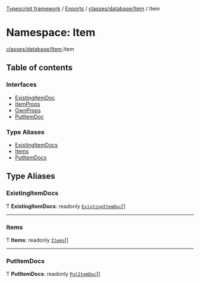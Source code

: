 [Typescript framework](../index.md) / [Exports](../modules.md) / [classes/database/Item](classes_database_Item.md) / Item

# Namespace: Item

[classes/database/Item](classes_database_Item.md).Item

## Table of contents

### Interfaces

- [ExistingItemDoc](../interfaces/classes_database_Item.Item.ExistingItemDoc.md)
- [ItemProps](../interfaces/classes_database_Item.Item.ItemProps.md)
- [OwnProps](../interfaces/classes_database_Item.Item.OwnProps.md)
- [PutItemDoc](../interfaces/classes_database_Item.Item.PutItemDoc.md)

### Type Aliases

- [ExistingItemDocs](classes_database_Item.Item.md#existingitemdocs)
- [Items](classes_database_Item.Item.md#items)
- [PutItemDocs](classes_database_Item.Item.md#putitemdocs)

## Type Aliases

### ExistingItemDocs

Ƭ **ExistingItemDocs**: readonly [`ExistingItemDoc`](../interfaces/classes_database_Item.Item.ExistingItemDoc.md)[]

___

### Items

Ƭ **Items**: readonly [`Items`](classes_database_Item.Item.md#items)[]

___

### PutItemDocs

Ƭ **PutItemDocs**: readonly [`PutItemDoc`](../interfaces/classes_database_Item.Item.PutItemDoc.md)[]
